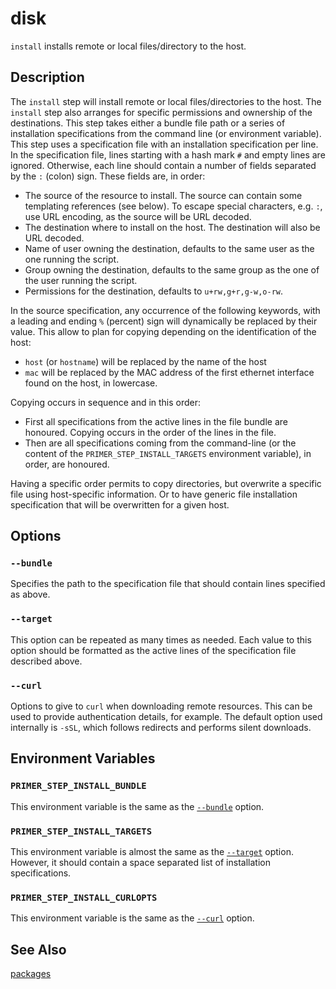 # disk

`install` installs remote or local files/directory to the host.

## Description

The `install` step will install remote or local files/directories to the host.
The `install` step also arranges for specific permissions and ownership of the
destinations. This step takes either a bundle file path or a series of
installation specifications from the command line (or environment variable).
This step uses a specification file with an installation specification per line.
In the specification file, lines starting with a hash mark `#` and empty lines
are ignored. Otherwise, each line should contain a number of fields separated by
the `:` (colon) sign. These fields are, in order:

- The source of the resource to install. The source can contain some templating
  references (see below). To escape special characters, e.g. `:`, use URL
  encoding, as the source will be URL decoded.
- The destination where to install on the host. The destination will also be URL
  decoded.
- Name of user owning the destination, defaults to the same user as the one
  running the script.
- Group owning the destination, defaults to the same group as the one of the
  user running the script.
- Permissions for the destination, defaults to `u+rw,g+r,g-w,o-rw`.

In the source specification, any occurrence of the following keywords, with a
leading and ending `%` (percent) sign will dynamically be replaced by their
value. This allow to plan for copying depending on the identification of the
host:

- `host` (or `hostname`) will be replaced by the name of the host
- `mac` will be replaced by the MAC address of the first ethernet interface
  found on the host, in lowercase.

Copying occurs in sequence and in this order:
- First all specifications from the active lines in the file bundle are
  honoured. Copying occurs in the order of the lines in the file.
- Then are all specifications coming from the command-line (or the content of
  the `PRIMER_STEP_INSTALL_TARGETS` environment variable), in order, are
  honoured.
  
Having a specific order permits to copy directories, but overwrite a specific
file using host-specific information. Or to have generic file installation
specification that will be overwritten for a given host.

## Options

### `--bundle`

Specifies the path to the specification file that should contain lines specified
as above.

### `--target`

This option can be repeated as many times as needed. Each value to this option
should be formatted as the active lines of the specification file described
above.

### `--curl`

Options to give to `curl` when downloading remote resources. This can be used to
provide authentication details, for example. The default option used internally
is `-sSL`, which follows redirects and performs silent downloads.

## Environment Variables

### `PRIMER_STEP_INSTALL_BUNDLE`

This environment variable is the same as the [`--bundle`](#--bundle) option.

### `PRIMER_STEP_INSTALL_TARGETS`

This environment variable is almost the same as the [`--target`](#--target)
option. However, it should contain a space separated list of installation
specifications.

### `PRIMER_STEP_INSTALL_CURLOPTS`

This environment variable is the same as the [`--curl`](#--curl) option.

## See Also

[packages]

  [packages]: ./packages.md
